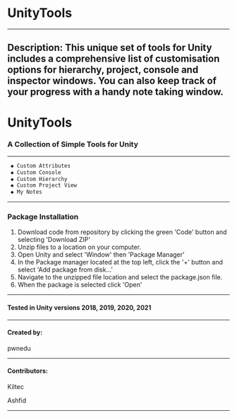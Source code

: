 
# UnityTools #

---
Description: This unique set of tools for Unity includes a comprehensive list of customisation options for hierarchy, project, console and inspector windows. You can also keep track of your progress with a handy note taking window.
---

# UnityTools #

### A Collection of Simple Tools for Unity ###

---

```txt
 ◆ Custom Attributes
 ◆ Custom Console
 ◆ Custom Hierarchy
 ◆ Custom Project View
 ◆ My Notes
```

---

### Package Installation ###

1. Download code from repository by clicking the green 'Code' button and selecting 'Download ZIP' 
2. Unzip files to a location on your computer.
3. Open Unity and select 'Window' then 'Package Manager'
4. In the Package manager located at the top left, click the '+' button and select 'Add package from disk...'
5. Navigate to the unzipped file location and select the package.json file.
6. When the package is selected click 'Open'

---

#### Tested in Unity versions 2018, 2019, 2020, 2021 #### 

---

#### Created by: #### 

pwnedu

---

#### Contributors: #### 

Kiltec

Ashfid

---
